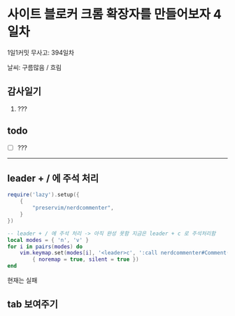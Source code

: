 # 사이트 블로커 크롬 확장자를 만들어보자 4일차

1일1커밋 무사고: 394일차

날씨: 구름많음 / 흐림

## 감사일기

1. ???

## todo

- [ ] ???

---

## leader + / 에 주석 처리

```lua
require('lazy').setup({
	{
		"preservim/nerdcommenter",
	}
})

-- leader + / 에 주석 처리 -> 아직 완성 못함 지금은 leader + c 로 주석처리함
local modes = { 'n', 'v' }
for i in pairs(modes) do
	vim.keymap.set(modes[i], '<leader>c', ':call nerdcommenter#Comment(0, "toggle")<CR>',
		{ noremap = true, silent = true })
end
```

현재는 실패

## tab 보여주기

